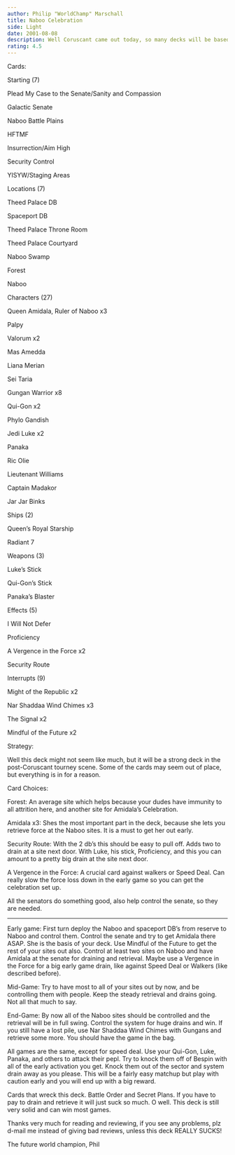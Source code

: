 ```yaml
---
author: Philip "WorldChamp" Marschall
title: Naboo Celebration
side: Light
date: 2001-08-08
description: Well Coruscant came out today, so many decks will be based around Naboo, just like this. Hmmmmmm
rating: 4.5
---
```

Cards: 

Starting (7)
Plead My Case to the Senate/Sanity and Compassion
Galactic Senate
Naboo Battle Plains
HFTMF
Insurrection/Aim High
Security Control
YISYW/Staging Areas

Locations (7)
Theed Palace DB
Spaceport DB
Theed Palace Throne Room
Theed Palace Courtyard
Naboo Swamp
Forest
Naboo

Characters (27)
Queen Amidala, Ruler of Naboo x3
Palpy 
Valorum x2
Mas Amedda
Liana Merian
Sei Taria
Gungan Warrior x8
Qui-Gon x2
Phylo Gandish
Jedi Luke x2
Panaka
Ric Olie
Lieutenant Williams
Captain Madakor
Jar Jar Binks

Ships (2)
Queen&#8217;s Royal Starship
Radiant 7

Weapons (3)
Luke&#8217;s Stick
Qui-Gon&#8217;s Stick
Panaka&#8217;s Blaster

Effects (5)
I Will Not Defer 
Proficiency
A Vergence in the Force x2
Security Route

Interrupts (9)
Might of the Republic x2
Nar Shaddaa Wind Chimes x3
The Signal x2
Mindful of the Future x2



Strategy: 

Well this deck might not seem like much, but it will be a strong deck in the post-Coruscant tourney scene. Some of the cards may seem out of place, but everything is in for a reason.

Card Choices:

Forest: An average site which helps because your dudes have immunity to all attrition here, and another site for Amidala’s Celebration.

Amidala x3: Shes the most important part in the deck, because she lets you retrieve force at the Naboo sites. It is a must to get her out early. 

Security Route: With the 2 db’s this should be easy to pull off. Adds two to drain at a site next door. With Luke, his stick, Proficiency, and this you can amount to a pretty big drain at the site next door.

A Vergence in the Force: A crucial card against walkers or Speed Deal. Can really slow the force loss down in the early game so you can get the celebration set up. 

All the senators do something good, also help control the senate, so they are needed. 
__________________________________________________

Early game: First turn deploy the Naboo and spaceport DB’s from reserve to Naboo and control them. Control the senate and try to get Amidala there ASAP. She is the basis of your deck. Use Mindful of the Future to get the rest of your sites out also. Control at least two sites on Naboo and have Amidala at the senate for draining and retrieval. Maybe use a Vergence in the Force for a big early game drain, like against Speed Deal or Walkers (like described before).

Mid-Game: Try to have most to all of your sites out by now, and be controlling them with people. Keep the steady retrieval and drains going. Not all that much to say. 

End-Game: By now all of the Naboo sites should be controlled and the retrieval will be in full swing. Control the system for huge drains and win. If you still have a lost pile, use Nar Shaddaa Wind Chimes with Gungans and retrieve some more. You should have the game in the bag.

All games are the same, except for speed deal. Use your Qui-Gon, Luke, Panaka, and others to attack their pepl. Try to knock them off of Bespin with all of the early activation you get. Knock them out of the sector and system drain away as you please. This will be a fairly easy matchup but play with caution early and you will end up with a big reward. 

Cards that wreck this deck. Battle Order and Secret Plans. If you have to pay to drain and retrieve it will just suck so much. O well. This deck is still very solid and can win most games.
Thanks very much for reading and reviewing, if you see any problems, plz d-mail me instead of giving bad reviews, unless this deck REALLY SUCKS!
The future world champion, Phil


